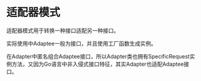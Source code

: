 # 适配器模式
适配器模式用于转换一种接口适配另一种接口。
 
实际使用中Adaptee一般为接口，并且使用工厂函数生成实例。
 
在Adapter中匿名组合Adaptee接口，所以Adapter类也拥有SpecificRequest实例方法，又因为Go语言中非入侵式接口特征，其实Adapter也适配Adaptee接口。